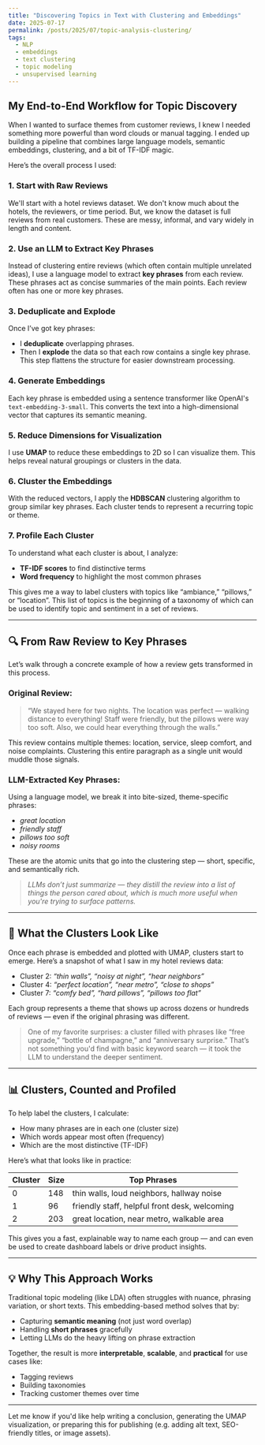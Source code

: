 ```yaml
---
title: "Discovering Topics in Text with Clustering and Embeddings"
date: 2025-07-17
permalink: /posts/2025/07/topic-analysis-clustering/
tags:
  - NLP
  - embeddings
  - text clustering
  - topic modeling
  - unsupervised learning
---
```

## My End-to-End Workflow for Topic Discovery

When I wanted to surface themes from customer reviews, I knew I needed something more powerful than word clouds or manual tagging. I ended up building a pipeline that combines large language models, semantic embeddings, clustering, and a bit of TF-IDF magic.

Here’s the overall process I used:

### 1. Start with Raw Reviews

We'll start with a hotel reviews dataset. We don't know much about the hotels, the reviewers, or time period. But, we know the dataset is full reviews from real customers. These are messy, informal, and vary widely in length and content.

### 2. Use an LLM to Extract Key Phrases

Instead of clustering entire reviews (which often contain multiple unrelated ideas), I use a language model to extract **key phrases** from each review. These phrases act as concise summaries of the main points. Each review often has one or more key phrases.

### 3. Deduplicate and Explode

Once I’ve got key phrases:

* I **deduplicate** overlapping phrases.
* Then I **explode** the data so that each row contains a single key phrase. This step flattens the structure for easier downstream processing.

### 4. Generate Embeddings

Each key phrase is embedded using a sentence transformer like OpenAI's `text-embedding-3-small`. This converts the text into a high-dimensional vector that captures its semantic meaning.

### 5. Reduce Dimensions for Visualization

I use **UMAP** to reduce these embeddings to 2D so I can visualize them. This helps reveal natural groupings or clusters in the data.

### 6. Cluster the Embeddings

With the reduced vectors, I apply the **HDBSCAN** clustering algorithm to group similar key phrases. Each cluster tends to represent a recurring topic or theme.

### 7. Profile Each Cluster

To understand what each cluster is about, I analyze:

* **TF-IDF scores** to find distinctive terms
* **Word frequency** to highlight the most common phrases

This gives me a way to label clusters with topics like “ambiance,” “pillows,” or “location”. This list of topics is the beginning of a taxonomy of which can be used to identify topic and sentiment in a set of reviews.

---
## 🔍 From Raw Review to Key Phrases

Let’s walk through a concrete example of how a review gets transformed in this process.

### Original Review:

> “We stayed here for two nights. The location was perfect — walking distance to everything! Staff were friendly, but the pillows were way too soft. Also, we could hear everything through the walls.”

This review contains multiple themes: location, service, sleep comfort, and noise complaints. Clustering this entire paragraph as a single unit would muddle those signals.

### LLM-Extracted Key Phrases:

Using a language model, we break it into bite-sized, theme-specific phrases:

* *great location*
* *friendly staff*
* *pillows too soft*
* *noisy rooms*

These are the atomic units that go into the clustering step — short, specific, and semantically rich.

> *LLMs don’t just summarize — they distill the review into a list of things the person cared about, which is much more useful when you're trying to surface patterns.*

---

## 🎨 What the Clusters Look Like

Once each phrase is embedded and plotted with UMAP, clusters start to emerge. Here’s a snapshot of what I saw in my hotel reviews data:

* Cluster 2: *“thin walls”, “noisy at night”, “hear neighbors”*
* Cluster 4: *“perfect location”, “near metro”, “close to shops”*
* Cluster 7: *“comfy bed”, “hard pillows”, “pillows too flat”*

Each group represents a theme that shows up across dozens or hundreds of reviews — even if the original phrasing was different.

> One of my favorite surprises: a cluster filled with phrases like “free upgrade,” “bottle of champagne,” and “anniversary surprise.” That’s not something you'd find with basic keyword search — it took the LLM to understand the deeper sentiment.

---

## 📊 Clusters, Counted and Profiled

To help label the clusters, I calculate:

* How many phrases are in each one (cluster size)
* Which words appear most often (frequency)
* Which are the most distinctive (TF-IDF)

Here’s what that looks like in practice:

| Cluster | Size | Top Phrases                                   |
| ------- | ---- | --------------------------------------------- |
| 0       | 148  | thin walls, loud neighbors, hallway noise     |
| 1       | 96   | friendly staff, helpful front desk, welcoming |
| 2       | 203  | great location, near metro, walkable area     |

This gives you a fast, explainable way to name each group — and can even be used to create dashboard labels or drive product insights.

---

## 💡 Why This Approach Works

Traditional topic modeling (like LDA) often struggles with nuance, phrasing variation, or short texts. This embedding-based method solves that by:

* Capturing **semantic meaning** (not just word overlap)
* Handling **short phrases** gracefully
* Letting LLMs do the heavy lifting on phrase extraction

Together, the result is more **interpretable**, **scalable**, and **practical** for use cases like:

* Tagging reviews
* Building taxonomies
* Tracking customer themes over time

---

Let me know if you'd like help writing a conclusion, generating the UMAP visualization, or preparing this for publishing (e.g. adding alt text, SEO-friendly titles, or image assets).

